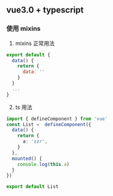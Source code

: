## vue3.0 + typescript 

### 使用 mixins

1. mixins 正常用法

``` js
export default {
  data() {
    return {
      data: ''
    }
  }
  ...
}
```

2. ts 用法
``` ts
import { defineComponent } from 'vue'
const List =  defineComponent({
  data() {
    return {
      a: 'zzr',
    }
  },
  mounted() {
    console.log(this.a)
  }
})

export default List
```